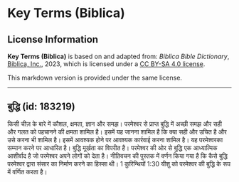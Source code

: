 # Key Terms (Biblica)

## License Information

**Key Terms (Biblica)** is based on and adapted from: _Biblica Bible Dictionary_, [Biblica, Inc.](https://www.biblica.com/), 2023, which is licensed under a [CC BY-SA 4.0 license](https://creativecommons.org/licenses/by-sa/4.0/legalcode.en).

This markdown version is provided under the same license.



--------------------------------

## बुद्धि (id: 183219)

किसी चीज़ के बारे में कौशल, क्षमता, ज्ञान और समझ। परमेश्‍वर से प्राप्त बुद्धि में अच्छी समझ और सही और गलत को पहचानने की क्षमता शामिल है। इसमें यह जानना शामिल है कि क्या सही और उचित है और उसे करना भी शामिल है। इसमें आवश्यक होने पर आवश्यक कार्रवाई करना शामिल है। यह परमेश्‍वरका सम्मान करने पर आधारित है। बुद्धि मूर्खता का विपरीत है। परमेश्‍वर की ओर से बुद्धि एक आध्यात्मिक आशीर्वाद है जो परमेश्‍वर अपने लोगों को देता है। नीतिवचन की पुस्तक में वर्णन किया गया है कि कैसे बुद्धि परमेश्‍वर द्वारा संसार का निर्माण करने का हिस्सा थी। 1 कुरिन्थियों 1:30 यीशु को परमेश्वर की बुद्धि के रूप में वर्णित करता है।


